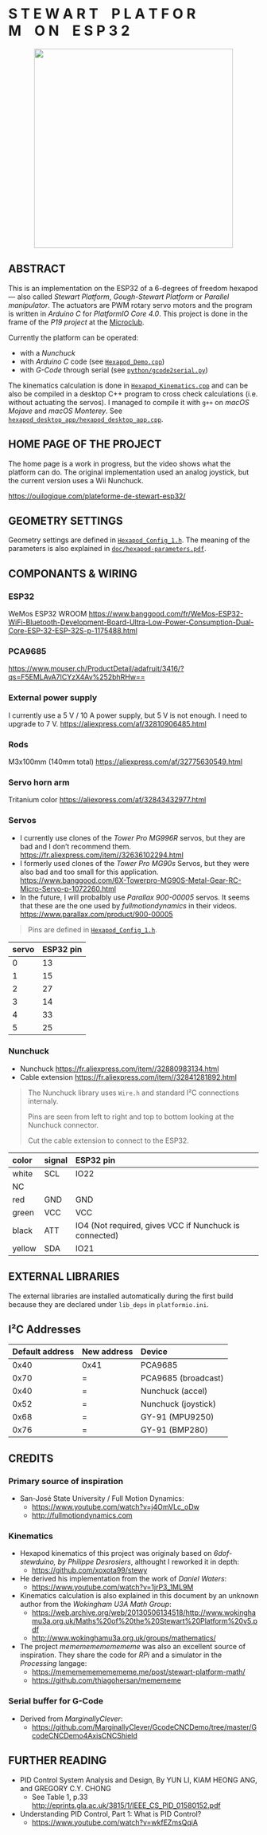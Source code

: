 
# S T E W A R T    P L A T F O R M    O N    E S P 3 2

<p align="center">
<img height=400px src="https://raw.githubusercontent.com/NicHub/stewart-platform-esp32/master/doc/stewart-plateform-ouilogique.jpg" />
</p>

## ABSTRACT

This is an implementation on the ESP32 of a 6-degrees of freedom hexapod — also called *Stewart Platform*, *Gough-Stewart Platform* or *Parallel manipulator*. The actuators are PWM rotary servo motors and the program is written in *Arduino C* for *PlatformIO Core 4.0*. This project is done in the frame of the *P19 project* at the [Microclub](https://microclub.ch).

Currently the platform can be operated:

 - with a *Nunchuck*
 - with *Arduino C* code (see [`Hexapod_Demo.cpp`](https://github.com/NicHub/stewart-platform-esp32/blob/master/src/Hexapod_Demo.cpp))
 - with *G-Code* through serial (see [`python/gcode2serial.py`](https://github.com/NicHub/stewart-platform-esp32/blob/master/python/gcode2serial.py))

The kinematics calculation is done in [`Hexapod_Kinematics.cpp`](https://github.com/NicHub/stewart-platform-esp32/blob/master/src/Hexapod_Kinematics.cpp) and can be also be compiled in a desktop C++ program to cross check calculations (i.e. without actuating the servos). I managed to compile it with `g++` on *macOS Mojave* and  *macOS Monterey*. See [`hexapod_desktop_app/hexapod_desktop_app.cpp`](https://github.com/NicHub/stewart-platform-esp32/blob/master/hexapod_desktop_app/hexapod_desktop_app.cpp).

## HOME PAGE OF THE PROJECT

The home page is a work in progress, but the video shows what the platform can do. The original implementation used an analog joystick, but the current version uses a Wii Nunchuck.

<https://ouilogique.com/plateforme-de-stewart-esp32/>

## GEOMETRY SETTINGS

Geometry settings are defined in [`Hexapod_Config_1.h`](https://github.com/NicHub/stewart-platform-esp32/blob/master/src/Hexapod_Config_1.h). The meaning of the parameters is also explained in [`doc/hexapod-parameters.pdf`](https://github.com/NicHub/stewart-platform-esp32/blob/master/doc/hexapod-parameters.pdf).

## COMPONANTS & WIRING

### ESP32

WeMos ESP32 WROOM <https://www.banggood.com/fr/WeMos-ESP32-WiFi-Bluetooth-Development-Board-Ultra-Low-Power-Consumption-Dual-Core-ESP-32-ESP-32S-p-1175488.html>

### PCA9685

<https://www.mouser.ch/ProductDetail/adafruit/3416/?qs=F5EMLAvA7ICYzX4Av%252bhRHw==>

### External power supply

I currently use a 5 V / 10 A power supply, but 5 V is not enough. I need to upgrade to 7 V. <https://aliexpress.com/af/32810906485.html>

### Rods

M3x100mm (140mm total) <https://aliexpress.com/af/32775630549.html>

### Servo horn arm

Tritanium color <https://aliexpress.com/af/32843432977.html>

### Servos

 - I currently use clones of the *Tower Pro MG996R* servos, but they are bad and I don’t recommend them. <https://fr.aliexpress.com/item//32636102294.html>
 - I formerly used clones of the *Tower Pro MG90s* Servos, but they were also bad and too small for this application. <https://www.banggood.com/6X-Towerpro-MG90S-Metal-Gear-RC-Micro-Servo-p-1072260.html>
 - In the future, I will probalbly use *Parallax 900-00005* servos. It seems that these are the one used by *fullmotiondynamics* in their videos. <https://www.parallax.com/product/900-00005>

> Pins are defined in [`Hexapod_Config_1.h`](https://github.com/NicHub/stewart-platform-esp32/blob/master/src/Hexapod_Config_1.h).

| servo | ESP32 pin |
| :---- | :-------- |
| 0     | 13        |
| 1     | 15        |
| 2     | 27        |
| 3     | 14        |
| 4     | 33        |
| 5     | 25        |

 ### Nunchuck

 - Nunchuck <https://fr.aliexpress.com/item//32880983134.html>
 - Cable extension <https://fr.aliexpress.com/item//32841281892.html>

> The Nunchuck library uses `Wire.h` and standard I²C connections internaly.
>
> Pins are seen from left to right and top to bottom looking at the Nunchuck connector.
>
> Cut the cable extension to connect to the ESP32.


| color  | signal | ESP32 pin                                              |
| :----- | :----- | :----------------------------------------------------- |
| white  | SCL    | IO22                                                   |
| NC     |        |                                                        |
| red    | GND    | GND                                                    |
| green  | VCC    | VCC                                                    |
| black  | ATT    | IO4 (Not required, gives VCC if Nunchuck is connected) |
| yellow | SDA    | IO21                                                   |

## EXTERNAL LIBRARIES

The external libraries are installed automatically during the first build because they are declared under `lib_deps` in `platformio.ini`.

## I²C Addresses

| Default address | New address   | Device                 |
| :---            | :---          | :----                  |
| 0x40            | 0x41          | PCA9685                |
| 0x70            | =             | PCA9685 (broadcast)    |
| 0x40            | =             | Nunchuck (accel)       |
| 0x52            | =             | Nunchuck (joystick)    |
| 0x68            | =             | GY-91 (MPU9250)        |
| 0x76            | =             | GY-91 (BMP280)         |

## CREDITS

### Primary source of inspiration

 - San-José State University / Full Motion Dynamics:
    - <https://www.youtube.com/watch?v=j4OmVLc_oDw>
    - <http://fullmotiondynamics.com>

### Kinematics

 - Hexapod kinematics of this project was originaly based on *6dof-stewduino, by Philippe Desrosiers*, althought I reworked it in depth:
    - <https://github.com/xoxota99/stewy>
 - He derived his implementation from the work of *Daniel Waters*:
    - <https://www.youtube.com/watch?v=1jrP3_1ML9M>
 - Kinematics calculation is also explained in this document by an unknown author from the *Wokingham U3A Math Group*:
    - <https://web.archive.org/web/20130506134518/http://www.wokinghamu3a.org.uk/Maths%20of%20the%20Stewart%20Platform%20v5.pdf>
    - <http://www.wokinghamu3a.org.uk/groups/mathematics/>
 - The project *memememememememe* was also an excellent source of inspiration. They share the code for *RPi* and a simulator in the *Processing* langage:
    - <https://memememememememe.me/post/stewart-platform-math/>
    - <https://github.com/thiagohersan/memememe>

### Serial buffer for G-Code

 - Derived from *MarginallyClever*:
   - <https://github.com/MarginallyClever/GcodeCNCDemo/tree/master/GcodeCNCDemo4AxisCNCShield>

## FURTHER READING

 - PID Control System Analysis and Design, By YUN LI, KIAM HEONG ANG, and GREGORY C.Y. CHONG
   - See Table 1, p.33 <http://eprints.gla.ac.uk/3815/1/IEEE_CS_PID_01580152.pdf>
 - Understanding PID Control, Part 1: What is PID Control?
   - <https://www.youtube.com/watch?v=wkfEZmsQqiA>

